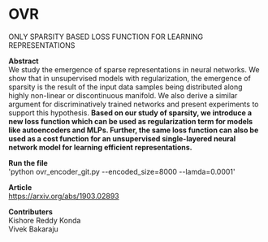 # OVR
ONLY SPARSITY BASED LOSS FUNCTION FOR LEARNING REPRESENTATIONS

**Abstract**
<br>
We study the emergence of sparse representations in neural networks. We show that in unsupervised models with regularization, the emergence of sparsity is the result of the input data samples being distributed along highly non-linear or discontinuous manifold. We also derive a similar argument for discriminatively trained networks and present experiments to support this hypothesis. **Based on our study of sparsity, we introduce a new loss function which can be used as regularization term for models like autoencoders and MLPs. Further, the same loss function can also be used as a cost function for an unsupervised single-layered neural network model for learning efficient representations.**

**Run the file**
<br>
'python ovr_encoder_git.py --encoded_size=8000 --lamda=0.0001'

**Article**
<br>
https://arxiv.org/abs/1903.02893

**Contributers**
<br>
Kishore Reddy Konda
<br>
Vivek Bakaraju
